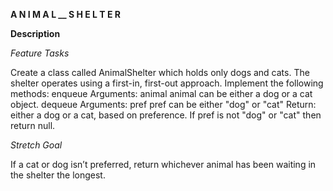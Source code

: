 **A N I M A L __ S H E L T E R**

**Description**

*Feature Tasks*

Create a class called AnimalShelter which holds only dogs and cats.
The shelter operates using a first-in, first-out approach.
Implement the following methods:
enqueue
Arguments: animal
animal can be either a dog or a cat object.
dequeue
Arguments: pref
pref can be either "dog" or "cat"
Return: either a dog or a cat, based on preference.
If pref is not "dog" or "cat" then return null.

*Stretch Goal*

If a cat or dog isn’t preferred, return whichever animal has been waiting in the shelter the longest.
